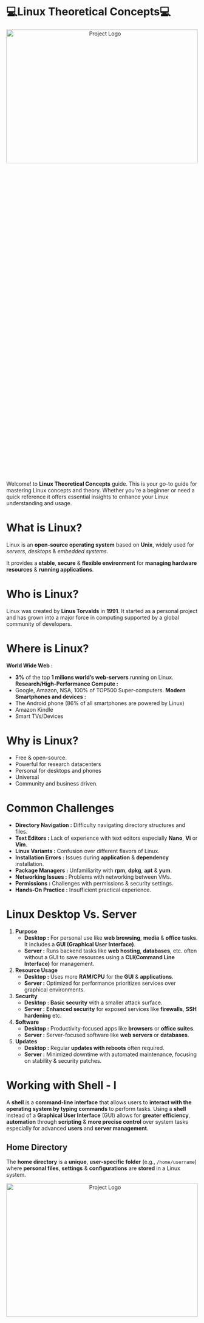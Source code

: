 # 💻Linux Theoretical Concepts💻
<div align="center">
  <img src="Images/Redme File Cover.png" alt="Project Logo" width=100% height=30%/>
</div>

Welcome! to **Linux Theoretical Concepts** guide. This is your go-to guide for mastering Linux concepts and theory. Whether you're a beginner or need a quick reference it offers essential insights to enhance your Linux understanding and usage.
# What is Linux?
Linux is an **open-source operating system** based on **Unix**, widely used for *servers*, *desktops* & *embedded systems*.

It provides a **stable**, **secure** & **flexible environment** for **managing hardware resources** & **running applications**.
# Who is Linux?
Linux was created by **Linus Torvalds** in **1991**. It started as a personal project and has grown into a major force in computing supported by a global community of developers.
# Where is Linux?
**World Wide Web :**
- **3%** of the top **1 milions world’s web-servers** running on Linux.
**Research/High-Performance Compute :**
- Google, Amazon, NSA, 100% of TOP500  Super-computers.
**Modern Smartphones and devices :**
- The Android phone (86% of all smartphones are powered by Linux)
- Amazon Kindle
- Smart TVs/Devices
# Why is Linux?
- Free & open-source.
- Powerful for research datacenters
- Personal for desktops and phones
- Universal
- Community and business driven.
# Common Challenges
- **Directory Navigation :** Difficulty navigating directory structures and files.
- **Text Editors :** Lack of experience with text editors especially **Nano**, **Vi** or **Vim**.
- **Linux Variants :** Confusion over different flavors of Linux.
- **Installation Errors :** Issues during **application** & **dependency** installation.
- **Package Managers :** Unfamiliarity with **rpm**, **dpkg**, **apt** & **yum**.
- **Networking Issues :** Problems with networking between VMs.
- **Permissions :** Challenges with permissions & security settings.
- **Hands-On Practice :** Insufficient practical experience.
# Linux Desktop Vs. Server
1. **Purpose**
    - **Desktop :** For personal use like **web browsing**, **media** & **office tasks**. It includes a **GUI (Graphical User Interface)**.
    - **Server :** Runs backend tasks like **web hosting**, **databases**, etc. often without a GUI to save resources using a **CLI(Command Line Interface)** for management.
2. **Resource Usage**
    - **Desktop :** Uses more **RAM/CPU** for the **GUI** & **applications**.
    - **Server :** Optimized for performance prioritizes services over graphical environments.
3. **Security**
    - **Desktop :** **Basic security** with a smaller attack surface.
    - **Server :** **Enhanced security** for exposed services like **firewalls**, **SSH hardening** etc.
4. **Software** 
    - **Desktop :** Productivity-focused apps like **browsers** or **office suites**.
    - **Server :** Server-focused software like **web servers** or **databases**.
5. **Updates**
    - **Desktop :** Regular **updates with reboots** often required.
    - **Server :** Minimized downtime with automated maintenance, focusing on stability & security patches.
# Working with Shell - I
A **shell** is a **command-line interface** that allows users to **interact with the operating system by typing commands** to perform tasks.
Using a **shell** instead of a **Graphical User Interface** (GUI) allows for **greater efficiency**, **automation** through **scripting** & **more precise control** over system tasks especially for advanced **users** and **server management**.
## Home Directory
The **home directory** is a **unique**, **user-specific folder** (e.g., `/home/username`) where **personal files**, **settings** & **configurations** are **stored** in a Linux system.
<div align="center">
  <img src="Images/Home Directory.png" alt="Project Logo" width=100% height=30%/>
</div>

## Commands & Arguments 
In Linux, **Commands** are **instructions** given to the **shell to perform specific tasks** & **Arguments** are **additional pieces of information** passed to those commands to **modify their behavior** or specify what they operate on.
- **Structure :**
    - **Command :** The main instruction (e.g., **`ls, cp, mkdir`**).
    - **Argumants :** **Options or parameters** **that provide context or modify** the command's behavior (e.g., **`-l`*for long format).
- **Example :**
<div align="center">
    <img src="Images/Command & Argument.png" alt="Project Logo" width=40% height=25%>
</div>

   Here **`/home/user`** an argument that specifying the directory to list.
- **Options :** Usually start with **`-`** or **`--`**(e.g., **`-a`**, **`--all`**).
## Commands Type 
In Linux, commands can be categorized into **2 types** based on their **location on the system**.
- **External Commands :** In Linux, **external commands** refer to **commands that are not built into the shell itself** but are separate executable programs stored in the file system. These commands are usually located in directories such as **`/bin`**, **`/usr/bin`**, **`/sbin`** & **`/usr/sbin`**, and they are **run by the shell** when **called from the terminal**. **Example :** **`ls`**, **`cp`**, **`grep`**
- **Internal Commands :** **These are built into the shell** itself & **do not require external programs to run**.  **Example :** **`cd`**, **`echo`**, **`pwd`**
## Linux Basic Commands
For more **details on commands** see the [**Linux Commands**](https://github.com/PritamChakrabortyShuvo/Linux/blob/main/Linux-Commands.md) file.
## Absoluiute & Relative Path
A **path** is the **location of a file or directory** in the filesystem which can be either **absolute** (full path) or **relative** (relative to the current directory).
- **Absolute Path :** An **absolute path is the full path to a file or directory** from the **root directory** **`/`**.Starting from the top of the filesystem. For example: **`/home/user/directory/file.txt`**.
- **Relative Path :** **A relative path is the path to a file or directory from our current working directory**, without starting from the root. For example, if we are in **`/home/user`** the relative path to **`file.txt`** inside directory would be **`directory/file.txt`**.
<div align="center">
    <img src="Images/Path.png" alt="Project Logo" width=40% height=15%>
</div>

## Pushd and Popd
**`pushd`** & **`popd`** are commands in Bash used for **managing the directory stack** allowing us to **easily switch between directories**.
- **`pushd` :** This command **saves the current directory on a stack** & **then changes to the specified directory**. For example, running **`pushd`** **`/path/to/directory`** will add the current directory to the stack and navigate to **`/path/to/directory`**.
- **`popd` :** This command **removes the top directory from the stack** & **changes to that directory**. For instance, running **`popd`** after a **`pushd`** will take you back to the directory that was saved on the stack.

These commands are useful for quickly navigating between multiple directories without needing to remember or retype paths.
## Shell Types
There are various **shell types** in linux. They are 
- **Bourne Shell (`sh`) :** The **original Unix shell** known for its **simplicity** & **scripting capabilities**. Widely used for system scripts.
- **C Shell (`csh/tcsh`) :** A shell with **C-like syntax**, offering features like **aliases** and **job control** with **`tcsh`** as an enhanced version.
- **Korn Shell (`ksh`) :** A **superset of the Bourne shell**, adding features like **command-line editing** and **improved scripting**.
- **Z Shell (`zsh`) :** A highly customizable shell with advanced features like auto-completion, globbing & theming.
- **Bourne Again Shell (`bash`) :** A **popular**, **feature-rich shell**, **backward-compatible** with **`sh`** & widely used as the **default shell in Linux systems**.

**`bash`** shell has some features like
- **Bash Auto Completion**
- Alias
- Command History
## Bash Environment Variables
**Bash Environment Variables** are like **placeholders** that **store important information** such as **user settings** or **system paths**. They **help the shell & programs run smoothly** and can be used to control how commands work. For example :
<div align="center">
    <img src="Images/Logname.png" alt="Project Logo" width=30% height=25%>
</div>

**Logname** show the **name** which stored in the **logname**.

We can also set an environment variable. For example :
<div align="center">
    <img src="Images/env.png" alt="Project Logo" width=30% height=25%>
</div>

## PATH Variables
The **PATH** variable in Bash is a **list of directories** where the **shell searches for executable programs** when **we enter a command**. If a command is in one of these directories we can run it without needing to type the full path.
## Bash Prompt
The **bash prompt** is the **text displayed in the terminal** where **we type commands**. It **typically shows our username, hostname & current directory** & can be customized using environment variables like **`$PS1`**.
<div align="center">
    <img src="Images/ps1.png" alt="Project Logo" width=30% height=25%>
</div>

## Linux Prompt
**The Linux prompt**, also known as the **command prompt**, is the **interface in a terminal** where **users type commands**. It typically looks like this :
<div align="center">
    <img src="Images/Linux-Prompt.png" alt="Project Logo" width=70%>
</div>

**Components of the Linux Prompt**

- **`username:`** The current user's name.
- **`hostname:`** The name of the computer.
- **`current-directory:`** The directory the user is currently in.
- **`$ or #:`** The symbol at the end of the prompt. **`$`** **indicates a regular user**, while **`#`** **indicates the root (superuser)**.

The **prompt waits for the user** to **enter commands** which are then **executed by the shell**.
# Core Concepts
**Linux core concepts** include the **system's main parts** like the **kernel**, **file system**, **processes** & **user management** which **work together to run applications** **smoothly** and **securely**.
## Linux Kernel
The **kernel** is the **core part of the Linux operating system** that manages **hardware resources**, **facilitates communication** between **software** and **hardware** & **handles system processes**, **memory** & **file management**. 
It **acts as a bridge** between **applications** and **the underlying hardware**.
<div align="center">
    <img src="Images/Kernel.png" alt="Project Logo" width=40% height=25%>
</div>

**Kernel functions** are the **core tasks performed** by the **Linux Kernel** to **manage system resources** & **ensure smooth operation**. Here’s a brief overview of the main kernel functions :
- **Device Management :** Handles device drivers, input/output operations, and peripheral devices.
- **Resource Management :** Manages CPU processes and bridges resources with processes.
- **Memory Management :** Allocates and manages system memory efficiently.
- **System Calls :** Handles requests for file operations, memory control, and process management.
- **Performance Optimization :** Balances resources, schedules tasks, and enhances system efficiency.

Linux's compatibility with different hardware configurations ensures versatile usage across a wide range of devices.

**Types of Kernels in OS Architecture :** Monolithic; Microkernel; Hybrid; Nano kernel & Exo kernel

Linux includes a **monolithic kernel** which makes this OS the most stable and fast.

**Kernel Space and User Space :**

**Kernel Space** and **User Space** are two distinct areas of memory in a Linux operating system that separate kernel-level operations from user-level processes.
<div align="center">
    <img src="Images/Kenel and User space.png" alt="Project Logo" width=100% height=75%>
</div>

**Key Differences :**

- **Control :** Kernel space has full control over the system, while user space operates under constraints set by the kernel.
- **Stability :** Crashes or errors in user space applications do not affect the kernel, enhancing system stability.

This separation is crucial for system security, stability, and efficiency, preventing user applications from directly interfering with critical system operations.


## Linux Boot Sequence
The **Linux boot sequence** is the series of steps that the system goes through to start up and load the operating system. Here’s a simple explanation of each point in the sequence:

1. **BIOS POST**

    - **Explanation :** When we power on our computer the **BIOS (Basic Input/Output System)** performs a **POST (Power-On Self-Test)** to check the hardware components like the CPU, RAM, and storage devices.
    - **Purpose :** This step checks that all important hardware like RAM, hard drives, and keyboard is working properly before starting the computer. **Example :** When we turn on the computer, we might see a brief screen with a logo indicating that the system is checking if everything is okay. If any hardware issues are detected an error message may appear, preventing the system from booting.

2. **Boot Loader (GRUB2)**

    - **Explanation :** After the **POST** is successful, the **BIOS** loads the boot loader, such as **GRUB2 (Grand Unified Bootloader)** from the bootable disk.
    - **Purpose :** **GRUB2** shows a list of installed operating systems and lets us choose which one to start. After we make a selection, it loads the operating system's kernel into memory to begin booting. **Example :** When the computer starts, GRUB2 might show options like "Ubuntu" and "Windows." We can select "Ubuntu" and it will load the necessary files to start the operating system.

3. **Kernel Initialization**

    - **Explanation :** The boot loader loads the Linux kernel into memory and hands over control to it. The kernel initializes the system hardware, sets up memory management, and starts managing processes.
    - **Purpose :** This step sets up the operating system by detecting and configuring hardware, like loading drivers for devices such as keyboards and mouse.  **Example :** When we turn on the computer and the operating system starts the kernel initializes drivers for our keyboard and mouse so that they can be used within the OS.

4. **INIT Process (Systemd)**

    - **Explanation :** After the kernel has initialized the system, it starts the **INIT** process, which is often managed by **Systemd** in modern Linux distributions. This process is the first user-space application that runs.
    - **Purpose :** The **INIT** process is the first program that runs after the kernel is ready; it starts other programs and services that the system needs to work, like logging in and connecting to the internet. **Example :** When our system boots up, INIT starts the login screen so we can enter our username and password.

<div align="center">
    <img src="Images/Boot Sequence.png" alt="Project Logo" width=100% height=75%>
</div>

## Systemd Targets
**Systemd** is a system and service manager for Linux that starts up the system, manages services, and improves boot speed by running processes in parallel.

**Runlevels :** Runlevels are different modes that tell a Linux system what services to start or stop, helping to control how the system operates at startup or during use
- **`3` :** Boots into a **`Command Line Interface`**
- **`5` :** Boots into a **`Graphical Interface`**

## File System Hierarchy in Linux

The file system hierarchy in Linux organizes the structure of directories and files, ensuring efficient management and accessibility.

- The structure resembles an upside-down tree
- Directories (a.k.a. folders) are collections of files and other directories.
- Every directory has a parent except for the root **`("/")`** directory.
- Many directories have subdirectories.

<div align="center">
    <img src="Images/File system hierarchy.png" alt="Project Logo" width=100% height=75%>
</div>

This hierarchical structure ensures consistency and provides a standardized way to organize and access files and directories in Linux systems.

**`Root Directory (/):`**  The top-level directory containing all other directories and files in the system.

**`/bin:`** Contains essential user commands needed for basic system functionality. These are general-purpose utilities available for all users. These commands are **`ls`**, **`cp`**, **`mv`**, **`cat`**, **`bash`** and **`echo`**. Usable by **all users** both normal and root.

**`/sbin:`** Contains essential system administration commands primarily used for system management tasks. These tools are critical for system booting, maintenance and repair. These commands are **`shutdown`**, **`reboot`**, **`fdisk`**, **`ifconfig`** & **`mkfs`**. Usable by the **root (superuser)**. Normal users can view the binaries but may not have permission to execute them unless they use **`sudo`**.

**`/boot:`** Files required for the boot process including the **Linux kernel** and **bootloader** configurations.

**`/dev:`** Device files representing hardware devices such as **hdd**, **mouse**, **keyboard** etc. connected to the system managed by the kernel.

**`/etc:`** Store most of the **configuration files** used by various applications and services.

**`/root:`** Home directory for the **root user (superuser)** account.

**`/home:`** Non-root users home directories where personal files and configurations are stored.

**`/lib and /lib64:`** Libraries essential for programs and shared libraries.**`\lib64`** for 64-bit systems.

**`/media:`** Mount points for removable media devices such as **USB drives** and **optical discs**.

**`/mnt:`** Temporary mount points for filesystems mounted manually by the user.

**`/tmp:`** Stores temporary data.

**`/opt:`** **3rd party software** applications or **unbundeled packages** installed manually by the system administrator.

**`/proc:`** Virtual file system providing information about processes and system resources.

**`/srv:`** Data files for services provided by the system.

**`/usr:`** Mount point for user programs, documents, video files, audio files, library files etc.

**`/var:`** Variable data files, including logs, spool files & temporary files that may change during system operation.

## Linux Distributions

A Linux distribution (distro) is a packaged version of Linux that includes the kernel, system utilities, applications, and a package manager.

- **Ubuntu :** Known for its ease of use and community support, ideal for beginners and desktop users.

- **Fedora :** Focuses on innovation, providing the latest features and technologies.

- **Debian :** Renowned for its stability and vast repository of software packages.

- **CentOS :** A free, community-supported alternative to Red Hat Enterprise Linux, commonly used for servers.

- **Red Hat Enterprise Linux (RHEL):** A commercial distribution designed for enterprise use known for its support, security and stability.

- **Mint :** Based on Ubuntu, designed to be user-friendly with a focus on multimedia support.

Each distribution caters to different user needs, from general desktop use to specialized server environments.

# Package Management 

**Package management** refers to the process of installing, upgrading, configuring and removing software packages in an operating system. It involves using package managers which are tools that automate these tasks by managing dependencies, ensuring that the correct versions of software are installed and handling software repositories.

## Software Package 
**A software package** is a bundled collection of files including executables, libraries and metadata that are grouped together for easy installation and management on an operating system.

<div align="center">
    <img src="Images/Packages.png" alt="Project Logo" width=100% height=75%>
</div>

The image illustrates the components involved in installing GIMP on an Ubuntu 24.04 system. A .deb package containing the GIMP software binaries, metadata and configuration files is downloaded and installed on the system making GIMP accessible for use.

## Package Manager 
**A package manager** is a tool that automates the installation, updating and removal of software packages on an operating system such as **`DPKG`**, **`APT`**, **`APT-GET`**, **`RPM`**, **`YUM`** & **`DNF`**. 

<div align="center">
    <img src="Images/Packages01.png" alt="Project Logo" width=100% height=75%>
</div>

Here’s a simple explanation of each package managers 
1. **`DPKG`**
    - **Type:** Package Manager
    - **Description:** A low-level tool for managing **`.deb`** packages on Debian-based systems. It installs, removes and queries packages directly but does not handle dependencies automatically.
2. **`APT`**
    - **Type:** Package Manager
    - **Description:** A higher-level package manager for Debian-based systems that simplifies software management by **automatically resolving dependencies** and allowing easy installation and updating of packages from repositories.
3. **`APT-GET`**
    - **Type:** Command-Line Tool (part of APT)
    - **Description:** A command-line tool used with APT for installing, upgrading, or removing packages. It provides a more granular control over package management compared to the simpler apt command.
4. **`RPM`**
    - **Type:** Package Manager
    - **Description:** A package manager for Red Hat-based systems that manages .rpm packages directly. It requires **manual handling of dependencies** or the use of additional tools for dependency resolution.
5. **`YUM`**
    - **Type:** Package Manager
    - **Description:** A higher-level package manager for Red Hat-based systems that simplifies the management of RPM packages automatically handling dependencies and allowing users to easily install and update software.
6. **`DNF`**
    - **Type:** Package Manager
    - **Description:** The next-generation package manager that replaces YUM in Red Hat-based systems. It offers better performance and improved dependency resolution while maintaining similar functionality.

<div align="center">
    <img src="Images/Package Managers.png" alt="Project Logo" width=60% height=75%>
</div>

All of these are package managers or tools used to manage software packages but **`DPKG`**, **`APT`** and **`APT-GET`** are primarily for **Debian-based systems** while **`RPM`**, **`YUM`** and **`DNF`** are for **Red Hat-based systems**.

Package managers perform several key functions to simplify software management on a system:

- **Installation of Software:** Automatically downloads and installs software packages, ensuring all required dependencies are met.
- **Updating Software:** Helps keep installed software up to date by fetching and applying the latest updates from repositories.
- **Uninstallation:** Safely removes software and any unused dependencies without affecting other installed packages.
- **Dependency Resolution:** Automatically identifies and installs any required software that a package depends on to function properly.
- **Repository Management:** Provides access to software repositories where packages are stored, making it easy to find, install, and update software.
- **Package Querying:** Allows checking of installed software, version details, and other metadata.

These functions make managing software on Linux systems efficient and straightforward.

## Upgrade vs Update 
In the context of package management, update and upgrade have different meanings:

- **Update:** This refreshes the package list on the system by retrieving the latest information about available software versions from the repositories. It doesn't install or modify any packages, just ensures the system is aware of the newest versions. **Example:** **`sudo apt update`**

- **Upgrade:** This installs the latest available versions of the installed software packages based on the updated package list. It updates the actual software on the system. **Example:** **`sudo apt upgrade`**

## APT vs APT-GET
**`APT`** and **`APT-GET`** are both command-line tools used for managing packages on Debian-based systems like Ubuntu but they have some differences:
- **`APT`:** A more user-friendly command introduced in newer versions of Ubuntu, combining features of various older **`APT`** tools (like **`apt-get`**, **`apt-cache`**). It provides a simpler syntax and improved output for most common package management tasks. **Example:** **`sudo apt update`**; **`sudo apt install package_name`**

- **`APT-GET`:** An older, more feature-rich command-line tool that has been around for a long time. It provides more granular control over package management but is less streamlined for everyday use. **Example:** **`sudo apt-get update`**; **`sudo apt-get install package_name`**

In summary, **`APT`** is a modern,more convenient version for most users while **`APT-GET`** is still used for more advanced or specific tasks.

# Working with Shell - II

File editors are tools used to create, modify, and manage text files in Linux. Common file editors include:

- **`nano`**: A simple, easy-to-use text editor with basic features. Ideal for beginners.

- **`vi / vim`**: A powerful, advanced text editor with extensive features for efficient text editing. Suitable for experienced users.But **`vi`** is widely used and **`vim`** is a enhanced version of **`vi`**. 

- **`gedit`**: A graphical text editor with a user-friendly interface, part of the GNOME desktop environment.

These editors help users edit configuration files, write scripts, and manage documents directly from the command line or a graphical interface.

## Vim Editor 
**`vim`** (Vi IMproved) is a highly configurable and powerful text editor used in Linux. It extends the capabilities of the older **`vi`** editor and is suitable for both beginners and advanced users.
```bash
    vim file_name
```
<div align="center">
    <img src="Images/VIM Editor.png" alt="Project Logo" width=70% height=75%>
</div>

### ESC Mode
In vim (Vi IMproved) editor, the **`ESC`** (Escape) key is pivotal for navigating and executing commands in Normal mode. Here are key functionalities in ESC mode:

- **Navigation:**

    - **`h`**: Move left
    - **`j`**: Move down
    - **`k`**: Move up
    - **`l`**: Move right

- **Editing:**

    - **`x`**: Delete the character under the cursor
    - **`dd`**: Delete the current line
    - **`yy`**: Yank (copy) the current line
    - **`p`**: Paste the yanked text after the cursor position

- **Search and Replace:**

    - **`/pattern`**: Search forward for "pattern"
    - **`n`**: Move to the next occurrence of the search pattern
    - **`N`**: Move to the previous occurrence of the search pattern
    - **`:s/pattern/replacement`**: Replace "pattern" with "replacement" in the current line

- **Saving and Quitting:**

    - **`:w`**: Save changes (write)
    - **`:q`**: Quit (close the file)
    - **`:q!`**: Quit without saving changes (force quit)
    - **`:wq`** or **`:x`**: Save changes and quit

- **Modes:**

    - Normal Mode: Press **`Esc`** to enter Normal mode, where you can navigate and execute commands.
    - Insert Mode: Press **`i`** to enter Insert mode, where you can insert and edit text.
    - Visual Mode: Press **`v`** to enter Visual mode, where you can select blocks of text for editing or copying.
## Append Operator
The **`>>`** operator in a shell command is used for **appending** output to a file.
### Purpose of `>>` 
1. **Append Data :**
   - When we use **`>>`** it adds the **output** to the end of the **specified file** without overwriting its current contents.
   - This is useful when we want to keep a record of multiple outputs over time.
2. **Avoid Overwriting :**
    - If we use a single **`>`** (i.e., > filename) it will **overwrite** the entire contents of the file. Using **`>>`** ensures that we don’t lose any existing data in the file.
### Example 
Appending Output to a File. Suppose we want to log messages or results to a file
1. **First Entry :**
```bash
    echo "First Entry" >> log.txt
```
2. **Second Entry :**
```bash
    echo "Second Entry" >> log.txt
```
3. **Check Contents :** 
After these commands, if we check the contents of **`log.txt`**:
```bash
    cat log.txt
```
**Output**
```plaintext
    First Entry
    Second Entry
```
## Truncate
We use the **truncate** in Linux to quickly clear the contents of a file without deleting it. This command also allows us to **resize files** to specific lengths, which is useful for testing purposes. Additionally, it helps manage log files by **resetting their size** while keeping the file intact, preventing data loss and saving disk space. Overall, truncate is a versatile tool for efficient file management in scripting and automation tasks.

# Linux Networking Basics
Linux networking is fundamental for system administration especially in managing servers configuring network interfaces & ensuring smooth communication between devices. Some components are described below.

## Name Resolution
**Name resolution** is like translating a website name into an address that computers understand called an IP address like **`142.250.182.206`**. Just like a GPS needs an address to take us somewhere our computer needs the IP address of a website to load it.

### How Does Name Resolution Work?
When we type a website’s name like **`www.example.com`** in our browser:
1. **Our Computer Looks for answer locally :**
    - It checks if it already knows the IP address for that website this is called a **"cache"**.
    - It checks a special file called the **hosts file** under **`/etc/host`** which has some website names and their IP addresses listed manually.
2. **If it doesn’t find the IP address**
    - It asks a **`DNS server`** to find the IP address for the website.
3. DNS server finds the IP address and sends it back to our computer.
4. Our computer connects to the website using the IP address it got & the page loads.
### Why Do We Need Name Resolution?
1. Instead of remembering IP addresses we only need to remember names like **`google.com`**.
2. Just like we need an address to find a house computers need an IP address to find a website.

## DNS (Domain Name System)
**DNS (Domain Name System)** is like the "phone book" of the internet. It translates human-friendly domain names like **`www.example.com`** into IP addresses like **`192.168.1.1`** that computers use to communicate with each other. Without DNS we'd need to remember the IP addresses of every website we visit which would be very difficult.

### How DNS Works?
Let’s say we want to visit **`www.example.com`**. Here’s what happens step-by-step:
1. **We Type a Website Name**
    - We open our browser and type **`www.example.com`**.
2. **Our Computer Checks its Memory**
    - First, our computer checks if it has recently visited **`www.example.com`** & already knows its IP address.
    - If it finds the IP address in its memory (cache) it will use it immediately to connect to the website. If not it moves to the next step.
3. **Our Computer Asks a DNS Server**
    - If our computer doesn’t know the IP address it asks a DNS server (like asking a librarian for help finding a book).
    - The DNS server checks if it has the IP address for **`www.example.com`**.
4. **DNS Server Asks for Help**
    - If the DNS server doesn’t have the IP address, it asks a bigger server called the **Root Server** for help.
    - The **Root Server** doesn’t know the IP address either but it knows which server can help us get closer to the answer.
5. **Finding the Right Server**
    - The Root Server sends our DNS server to a **TLD (Top Level Domain)** server. This server handles **`.com`**, **`.org`** etc.
    - The TLD Server then directs us to the **Authoritative Name Server** which knows the exact IP address for **`www.example.com`**.
6. **Getting the IP Address**
    - The **Authoritative Name Server** gives the IP address say **`192.168.1.100`** for **`www.example.com`**.
7. **DNS Server Sends the IP Address Back to Us**
    - The DNS server now sends the IP address to our computer.
8. **Our Computer Connects to the Website**
    - With the IP address our computer can now connect to **`www.example.com`** & the website appears in our browser.

 **Here is the workflow diagram of this complete process :**

 <div align="center">
    <img src="Images/DNS Workflow.png" alt="Project Logo" width=100% height=75%>
</div>

**Simple Workflow diagram :**

<div align="center">
    <img src="Images/Domain Names02.png" alt="Project Logo" width=40% height=75%>
</div>

## Domain Name
A domain name is the human-readable address we use to access websites on the internet. Instead of remembering IP addresses we use easy to remember names like **`www.google.com`**.
### Structure of a Domain Name
A domain name typically has two main parts:

1. **Second-Level Domain (SLD):** This is the main name that identifies the website. For example, in **`www.google.com`**, **"google"** is the SLD.

2. **Top-Level Domain (TLD):** This follows the SLD and indicates the type or location of the website. Common examples include:
    - **.com:** Commercial websites
    - **org:** Organizations (usually non-profits)
    - **.net:** Network-related websites
    - **.edu:** Educational institutions
    - **.gov:** Government websites
    - **Country-specific TLDs:** Like .uk for the United Kingdom, .ca for Canada, .bd for Bangladesh.

Putting it together **`www.google.com`** consists of:
- **`www`:** A subdomain often used to indicate the web version of the site.
- **`google`:** The second-level domain.
- **`.com`:** The top-level domain.

<div align="center">
    <img src="Images/Domain Names.png" alt="Project Logo" width=40% height=75%>
</div>

### How Domain Names Work?
1. **Registration:** To get a domain name, we need to register it through a domain registrar like **GoDaddy**, **Namecheap**, etc. This usually involves paying a yearly fee.

2. **DNS Linking**: Once registered the domain name needs to be linked to an IP address through the **Domain Name System**. This tells the internet where to find the website associated with that name.

3. **Accessing the Website:** When we type a domain name in our browser:
    - Our computer uses DNS to find the corresponding IP address.
    - It connects to the server at that IP address and loads the website.

## Hub
A hub is a device that allows multiple devices to connect to a network and communicate with each other but doesn’t manage traffic.
### How Does a Hub Work?
1. **Data Transmission:** When one device sends data to the hub the hub broadcasts that data to all other connected devices.
2. **No Intelligence:** A hub does not filter or direct data. It simply sends everything it receives to all ports regardless of the destination.
3. **Physical Layer:** Hubs operate at the physical layer (Layer 1) of the OSI model, meaning they deal with the physical connection and transmission of data.
### Characteristics of Hubs
1. **Broadcasting:** Sends data to all devices on the network, leading to potential data collisions if multiple devices send data simultaneously.
2. **Limited Intelligence:** Hubs don’t learn device addresses; they do not store any information about connected devices.
3. **Simple Setup:** Hubs are easy to set up, as they typically only require connecting devices via Ethernet cables.
### Limitations of Hubs
1.	If the HUB is failed the entire network is failed
2.	We can’t send private data through HUB
3.	HUB doesn’t provide any security
4.	It doesn’t support full-duplex transmission

## Switching 
Switching is how we connect devices like computers and printers in a local network so they can share information.
### How Does Switching Work?
1. **Data Packets:** Information is sent in small pieces called packets.
2. **Network Switch:** A network switch is a device that helps send these packets to the right place, kind of like a post office.
3. **Address Book:** Each device has a unique address called a MAC address. The switch keeps a list of these addresses to know where to send data.
4. **Learning:** When a packet arrives the switch checks who sent it and adds that address to its list.
5. **Forwarding:** If the switch knows where to send the packet it goes straight to that device. If it doesn't know it sends the packet to everyone to find the right device.
### Benefits of Switching
1. **Faster Communication:** Switches help devices talk to each other quickly by sending data only to the intended device.
2. **Less Confusion:** Data goes to the right device not to everyone on the network.
3. **Easy to Expand:** We can easily add more devices by connecting them to the switch.

<div align="center">
    <img src="Images/Switching.png" alt="Project Logo" width=100% height=75%>
</div>

## Routing 
Routing is the process of selecting paths in a network along which to send data packets from one device to another. Routers are the devices that perform this function.
### How Does Routing Work?
1. **Data Packets:** When data is sent over the internet, it is divided into small packets. Each packet needs to find its way to the destination.
2. **Routers:** Routers are devices that connect different networks. They read the destination IP address of each packet and determine the best path for it to take.
3. **Routing Tables:** Each router has a routing table, which is like a map that lists the best paths to different network destinations. Routers update these tables to adapt to changes in the network.
4. **Forwarding:** Based on the routing table, the router forwards the packet to the next hop (another router or the final destination) until it reaches the target device.

<div align="center">
    <img src="Images/Routing.png" alt="Project Logo" width=100% height=75%>
</div>

## Gateway
A gateway is a device that acts as a "gate" between two networks, allowing them to communicate with each other. It serves as a translator or bridge between different protocols or architectures.
### How Does a Gateway Work?
1. **Connecting Networks:** A gateway connects networks that use different protocols. For example, it can connect a local area network (LAN) to the internet.
2. **Data Translation:** When data passes through a gateway it can convert the data formats or protocols so that devices on different networks can understand each other.
3. **Routing:** Gateways often have routing capabilities meaning they can direct data packets to their destination even if the destination is on a different network.
# Linux Security & File Permissions
## Linux Security
**Linux Security** refers to the various measures, tools & practices used to protect a Linux system from unauthorized access, attacks & threats. It involves controlling who can access the system, securing data, managing user permissions & protecting the system from vulnerabilities. Let’s explore Linux Security in simple terms :
1. **Access Controls**
    - **Definition:** Control who can access files, directories & resources on the system.
    - **Description:** Access controls ensure only authorized users can read, write or execute files.
2. **PAM (Pluggable Authentication Modules)**
    - **Definition:** A system that manages authentication for Linux users & services.
    - **Description:** PAM controls login and authentication ensuring users are properly verified.
3. **Network Security**
    - **Definition:** Measures to protect the network from unauthorized access & attacks.
    - **Description:** Network security protects the system by controlling who and what can communicate over the network.
4. **SSH Hardening**
    - **Definition:** Strengthening the security of SSH (Secure Shell) connections.
    - **Description:** SSH hardening secures remote access by using strong passwords, keys & disabling root login.
5. **SELinux (Security-Enhanced Linux)**
    - **Definition:** A security module that enforces access controls & limits what applications can do.
    - **Description:** SELinux adds extra layers of security by enforcing strict access policies on processes & files.
6. **Firewalls (iptables/nftables)**
    - **Definition:** Tools that control network traffic to and from the system.
    - **Description:** Firewalls block or allow network traffic based on security rules.
7. **User Management**
    - **Definition:** Managing user accounts, passwords & permissions.
    - **Description:** User management ensures each person has the right level of access to the system.
8. **File Integrity Monitoring**
    - **Definition:** Checking files to ensure they haven’t been altered or tampered with.
    - **Description:** File integrity monitoring detects unauthorized changes to important system files.
9. **Data Encryption**
    - **Definition:** Encrypting sensitive data to prevent unauthorized access.
    - **Description:** Encryption protects data by converting it into a code that only authorized users can read.
10. **Antivirus/Anti-Malware**
    - **Definition:** Software that detects & removes malicious programs.
    - **Description:** Antivirus software scans for & removes viruses & malware to keep the system safe.

Linux security involves many techniques to protect the system from unauthorized access, control user activities & safeguard sensitive data. Each of these topics plays a critical role in maintaining a secure environment.
### Linux Accounts 
A Linux account refers to a user profile that allows someone to log into & use a Linux system. Each user has their own account & these accounts help manage access to the system, files & resources securely.
#### Types of Linux Accounts 
There are 3 types of Linux Accounts.
1. **Root Account (SUPERUSER)**
    - **Defination:** The most powerful account in Linux.
    - **Usage:** It can do anything on the system, like installing software, changing files or managing users.
    - **Security:** Since root has unlimited power it should be used cautiously. Normal users should avoid using root for regular tasks to prevent accidental damage.
2. **Regular User Account** 
    - **Defination:** Accounts created for normal users with limited privileges.
    - **Usage:** Regular users can access their own files & perform standard tasks but they cannot change system    settings or access other users' files without permission.
    - **Security:** Users are given only the necessary access they need helping keep the system safe from mistakes or malicious actions.
3. **System Account**
    - **Defination:** Special accounts used by system services (e.g., **`web servers`**, **`databases`**).
    - **Usage:** These accounts run background services and processes without being accessible for normal login.
    - **Security:** System accounts are tightly controlled and typically have minimal permissions to keep the system secure.
**Summary:**
- **Root Account:** Full control, for system management.
- **Regular User Account:** For normal users, limited access.
- **System Account:** For services and background tasks, not for users to log in.
#### Key Concepts in Linux Accounts
**User ID (UID):**
- **Definition:** A unique number assigned to each user account.
- **`Purpose:** Linux uses the UID to identify users in the system, especially for permissions.
**Group ID (GID):**
- **Definition:** A number representing a group of users.
- **Purpose:** Groups are used to assign permissions to multiple users at once, making it easier to manage access.
**Home Directory:**
- **Definition:** A personal folder where each user stores their files.
- **Purpose:** Every user has a dedicated home directory (/home/username), ensuring files are kept separate and private.
**Shell:**
- **Definition:** The program that interprets and executes commands.
- **Purpose:** Each account is assigned a shell (like Bash), which allows the user to interact with the system through the terminal.
## Access Controls Files 
Access Control Files in Linux are essential system files that manage user authentication, permissions & access to system resources. These files define how users can log in to the system, what resources they can access & their respective permissions.
### Key Access Control Files
1. **`/etc/passwd`** :
    - **Purpose:** Stores basic information about user accounts.
    - **Content:** Contains username, user ID (UID), group ID (GID), home directory & default shell. It allows the system to identify and authenticate users when they log in.

<div align="center">
    <img src="Images/passwd.png" alt="Project Logo" width=50% height=75%>
</div>

**Fields Explained:**
- **`USERNAME`**: **`user01`** - The name of the user.
- **`PASSWORD`:** **`x`** - Indicates that the password is stored in the shadow file for security.
- **`UID: 1001`** - The user ID for "user01" which uniquely identifies the user in the system.
- **`GID: 1001`** - The group ID associated with "user01"
- **`GECOS:`** (empty) - Typically used for additional information (like the user's full name), but it's emptyhere.
- **`HOMEDIR:`** ***`/home/user01`** - The path to "user01's" home directory.
- **`SHELL:`** **`/bin/bash`** - The default shell that "bob" will use when logging in.
2. **`/etc/shadow`** :
    - **Purpose:** Contains secure hashed passwords and account expiration information.
    - **Content:** Includes the username and hashed password, as well as details about password expiration, minimum and maximum password age & account expiration. This file is usually **accessible only to the root user** for security reasons.

<div align="center">
    <img src="Images/shadow.png" alt="Project Logo" width=100% height=75%>
</div>

**Fields Explained:**
- **`USERNAME`**: **`user01`** - The name of the user.
- **`PASSWORD`**: **`$6$0h0utOtO$5JcuRxR7y72LLQk4Kdog7u09LsNFS0yZPkIC8pV9tgD0wXCHutYcWF/7.eJ3TfGfG0lj4JF63PyuPwKC18tJS`**. - hashed password for the user (using SHA-512).
- **`LASTCHANGE`**: **`18188`** - The last time the password was changed, represented in days since January 1, 1970 (epoch time).
- **`MINAGE`**: **`0`** - Minimum number of days required between password changes (0 means no minimum).
- **`MAXAGE`**: **`99999`** - Maximum number of days the password is valid before it must be changed.
- **`WARN:`** **`7`** - Number of days before expiration when the user will be warned to change their password.
- **`INACTIVE:`** (empty) - Number of days after password expiration before the account is disabled.
- **`EXPDATE:`** (empty) - Expiration date for the account (blank means the account does not expire).

2. **`/etc/group`** :
    - **Purpose:** Defines groups of users and their membership.
    - **Content:** Contains group names, group IDs (GIDs) & a list of users that belong to each group. This helps manage permissions collectively for users in a group.

<div align="center">
    <img src="Images/groups.png" alt="Project Logo" width=100% height=75%>
</div>

**Fields Explained:**
- **`NAME`**: developer - The name of the group.
- **`PASSWORD`**: **`x`** - Indicates that group passwords are not typically used and that the password field is not relevant here.
- **`GID`**: **`1001`** - The unique Group ID associated with the "**developer**" group.
- **`MEMBERS`**: **`user01`**,**`user02`** - A comma-separated list of users who are members of the "**developer**" group.

### Manging Users

<div align="center">
    <img src="Images/Managing Users.png" alt="Project Logo" width=70% height=75%>
</div>

**Description:** Creates a new user account named "user01" with the specified settings:
**`
- **`-u`** **`1009`**: Assigns the user ID (UID) 1009.
- **`-g`** **`1009`**: Sets the primary group ID (GID) to 1009.
- **`-d`** **`/home/robert`**: Specifies the user's home directory as /home/robert.
- **`-s`** **`/bin/bash`**: Sets the default shell for the user to /bin/bash.
- **`-c`** **`"Mercury Project member"`**: Adds a comment describing the user as a "Mercury Project member".

## File Permissions 
File permissions in Linux control who can read, write or execute files & directories. These permissions ensure that only authorized users can access or modify files providing a fundamental layer of security and access control.

### File types Identifiers
File type identifiers in Linux indicate the type of file or object in the file system. These identifiers are the first character shown when we use the **`ls -l`** command to list files. They help us quickly identify what kind of object we’re dealing with—whether it’s a regular file, directory or a special device file.

Here’s a simple list of file type identifiers in Linux:
- **Directory**: **`d`**
- **Regular File**: **`-`**
- **Character Device**: **`c`**
- **Link (Symbolic Link)**: **`l`**
- **Socket File**: **`s`**
- **Pipe (Named Pipe)**: **`p`**
- **Block Device**: **`b`**

### File Permission Types

In Linux, file permission types determine who can read, write or execute a file or directory. These permissions are essential for maintaining security and controlling access to files.

Three Types of File Permissions:
1. **Read (`r`):**
    - **Files:** Allows the user to view or open the file and read its contents.
    - **Directories:** Allows the user to list the contents of the directory.
2. **Write (`w`):**
    - **Files:** Allows the user to modify, edit or delete the file.
    - **Directories:** Allows the user to add, delete or rename files within the directory.
3. **Execute (`x`):**
    - **Files:** Allows the user to run the file as a program or script. Even if we can read a script or program we won’t be able to run (execute) it.
    - **Directories:** Allows the user to access the files in the directory (navigate into it). Without execute permission we can see the directory exists (if we have read permission) but we cannot enter or access its contents
4. **No Permission (`-`):**
If a user is denied permission for a specific action, a **`-`** will appear in place of r, w or x. This means no permission for that particular action.

<div align="center">
    <img src="Images/file-permission01.png" alt="Project Logo" width=40% height=75%>
</div>

### How Permissions Are Assigned?
Permissions are assigned to three different categories of users:
- **Owner:** The user who owns the file.
- **Group:** A group of users who share access to the file.
- **Others:** Everyone else on the system who is not the owner or part of the group.

<div align="center">
    <img src="Images/file-permission.png" alt="Project Logo" width=50% height=75%>
</div>

<div align="center">
    <img src="Images/file-permission03.png" alt="Project Logo" width=50% height=75%>
</div>

### Modifying File Permissions
In Linux, we modify file permissions using the **`chmod`** command. This command lets us set or change the permissions for owner, group & others.
**Ways to Modify Permissions**
1. **Symbolic Notation:** Use letters to represent permissions (**`r`**, **`w`**, **`x`**) and operators (**`+`**, **`-`**, **`=`**).
2. **Numeric (Octal) Notation:** Use numbers to represent permission values.

**Symbolic Notation:** In symbolic notation, we use:
- **`u`** (user/owner)
- **`g`** (group)
- **`o`** (others)
- **`a`** (all: owner, group, and others)

We then modify permissions using:
- **`+`** (add permission)
- **`-`** (remove permission)
- **`=`** (set exact permission)

For Example :

 **`chmod u+rwx test-file`** :  Provide full access to user.

 **`chmod ugo+r-x test-file`** : Provide read access to user, groups and others, Remove execute access

 **`chmod o-rwx test-file`** : Remove all access for others

 **`chmod u+rwx,g+r-x,o-rwx test-file`** :Fullaccess for user, add read, remove execute for group & no access for others

**Numeric (Octal) Notation:**
Permissions can also be represented using a number for owner, group, and others:

- **Read** (**`r`**) = 4
- **Write** (**`w`**) = 2
- **Execute** (**`x`**) = 1
- **No permission** (**`-`**) = 0

For Example :

 **`chmod 777 test-file`** :  Provide full access to users, group & others

 **`chmod 555 test-file`** : Provide read and execute access to users, groups & others 

 **`chmod 660 test-file`** : Read and Write access for user & Group no access for others.

 **`chmod 750 test-file`** : Fullaccess for user,read and execute for group no access for others.

**Modifying file permission using `chown`**:

 **`chown user_name:developer test-file`** : Changes owner to user and group to developer

 **`chown user_name andoid.apk`** : Changes just the owner of the file to user_name.Group unchanged.

 **`chgrp android test-file`** : Change the group for the test-file to the group called android.
## SSH (Secure Shell)
SSH (Secure Shell) is a network protocol used to securely access and manage remote systems over an unsecured network. It provides a secure way to log into another computer, execute commands & transfer files all while encrypting the communication to prevent eavesdropping, data tampering or identity theft.There are 2 types of **SSH**
### 1. Password Based SSH

**Password based SSH** refers to the method of authenticating a user in an SSH session by using a password. When we use SSH to connect to a remote server the server can ask for a password as a way to verify our identity before granting access. This is one of the simplest & most common forms of **SSH authentication** but it's less secure compared to other methods like **key-based authentication**. 
#### How Password SSH Works?
**First Step ~ Initiating Connection** : We open an SSH connection to a remote server using a command like :
 - **`ssh <hostname OR IP Address>`** :This command initiates an SSH connection to a server using the hostname or IP address of the remote machine.
 - **`ssh <user>@<hostname OR IP Address>`** :This allows us to specify a different user to log into the remote server. We must provide the username along with the hostname or IP address.
 - **`ssh -l <user> <hostname OR IP Address>`** :This is an alternative way to specify the user we want to log in as using the **`-l`** (login) option. It's functionally the same as using **`<user>@<hostname>`**.

**Second Step ~ Password Prompt:** If the server is configured to allow password authentication, it will prompt us for a password.

**Third Step ~ LogIn:** After we enter the correct password we gain access to the remote system.

When using password-based SSH we need to enter the password every time we log in to the remote server. This can be less convenient especially if we frequently connect to the server as the system will always prompt us for the password at each login attempt.

<div align="center">
    <img src="Images/SSH-password.png" alt="Project Logo" width=80% height=75%>
</div>

### 2. Password Less SSH
**Password-less SSH** allows us to connect to a remote server without entering a password each time. It uses SSH key-based authentication instead of password authentication. This method is not only more convenient but also more secure as it eliminates the risk of brute-force attacks on passwords.

#### How Password-less SSH Works?
1. **SSH Key Pair:** A pair of cryptographic keys (public and private) is generated on our local machine.
 - The **private key** stays on the **local machine** and is never shared.
 - The **public key** is placed on the **remote server**.

2. **Authentication:** When we connect to the server, the server checks if the local machine has the correct private key to match the public key. If it does, access is granted without needing a password.

<div align="center">
    <img src="Images/SSH-password-less.png" alt="Project Logo" width=80% height=75%>
</div>

#### Steps to Set Up Password-less SSH (Linux to Linux)
1. **Generate SSH Key Pair**
  - On our local machine we generate a public-private key pair using the **`ssh-keygen -t rsa`** command.
    This will create two files:
    - **`id_rsa`** (private key)
    - **`id_rsa.pub`** (public key)
2. **Copy Public Key to the Remote Server**
   - To set up password-less SSH, we need to place our public key on the remote server. The simplest way to do this is using the **`ssh-copy-id user@remote_host`** command. This will copies our public key (**`id_rsa.pub`**) to the **`~/.ssh/authorized_keys`** file on the remote server for the specified user.

     Alternatively, we can manually copy the public key to the remote server by using **`scp ~/.ssh/id_rsa.pub user@remote_host:~/.ssh/authorized_keys`** command.

3. **Log in to the Server Without a Password**
   - Now that the public key is on the remote server, we can log in without a password using **`ssh user@remote_host`** command.

Here is the workflow of **Linux** to **Linux** **Password-Less SSH**

<div align="center">
    <img src="Images/SSH-passwordless01.png" alt="Project Logo" width=45% height=75%>
</div>

## SCP (Secure Copy Protocol)
**SCP** stands for **Secure Copy Protocol**. It is a command used to securely **transfer files** between a local and a remote system or between two remote systems over an SSH connection. SCP ensures that the data is encrypted during the transfer making it secure.

<div align="center">
    <img src="Images/SCP.png" alt="Project Logo" width=70% height=75%>
</div>

## IP Tables
**iptables** is a command-line utility in Linux that manages network traffic by setting up rules for how incoming and outgoing data packets are handled. It functions as a firewall, controlling the flow of data based on specified criteria such as **IP addresses**, **ports** & protocols. With iptables, we can allow, block or redirect traffic to protect the system and manage network connections securely.
### Key uses of iptables:
- **Packet filtering:** Decide which packets to allow or deny based on their source/destination IP, protocol, or port.
- **Network Address Translation (NAT):** Change the source or destination addresses of packets to route them correctly.
- **Traffic forwarding:** Control how data packets are forwarded between different network interfaces.

In iptables chains are a fundamental concept used to manage the flow of network packets. There are three primary chains that we can use:
 1. **INPUT Chain :** Handles packets destined for the local system controlling **incoming traffic**.
 2. **OUTPUT Chain :** Manages packets generated by the local system controlling **outgoing traffic**.
 3. **FORWARD Chain :** Rules for packets being routed through the local system to another destination.
### Chain
 In the context of iptables a chain is a set of rules that determine how packets are handled based on specified criteria. Each chain consists of a sequence of rules that are evaluated in order, and each rule specifies actions (like ACCEPT, DROP, or REJECT) for matching packets.

<div align="center">
    <img src="Images/IP Tables.png" alt="Project Logo" width=80% height=75%>
</div>

### IP Tables Examples
Suppose we have a client with 172.46.238.188 IP & a Server with 172.46.238.10 IP address.

<div align="center">
    <img src="Images/IP Tables01.png" alt="Project Logo" width=70% height=75%>
</div>

To adds a rule to the INPUT chain to allow incoming TCP traffic on port 22 (commonly used for SSH) from the IP address 172.46.238.188. We need to use this command 
**`iptables -A INPUT -p tcp -s 172.16.238.188  --dport 22 -j ACCEPT`**

**Here is the breakdown :**

<div align="center">
    <img src="Images/IP Tables02.png" alt="Project Logo" width=70% height=75%>
</div>

More examples are given below :

1. Allow outgoing connection to port 5432
use **`iptables -A OUTPUT -p tcp -d 172.16 .238.11 --dport 5432 -j ACCEPT`**
2. Drop all outgoing connections, port 443(HTTPS)
use **`iptables -A OUTPUT -p tcp --dport 443 -j DROP`**
3. Use **`-I`** Inserts (adds) the rule at the top of the OUTPUT chain, which handles outgoing packets.
**`iptables -I OUTPUT -p tcp -d 172.16.238.100 --dport 443 -j ACCEPT`** this command inserts a rule at the top of the OUTPUT chain to allow outgoing TCP traffic to the destination IP address 172.16.238.100 on port 443.
4. Allow incoming on pirt 80 use **`iptables -A INPUT -p tcp -s 172.16.238.187 --dport 80 -j ACCEPT`**

## CRON 
**Cron** is a Linux utility used for scheduling tasks to run automatically at specified intervals or times. It allows us to automate tasks like running scripts, performing backups or updating the system. These tasks called **cron jobs** are defined in a special file called the **crontab(cron table)**.
### Key Points about Cron
 - **Crontab:** A file where we can list tasks (cron jobs) to run at specific times.
 - **Syntax of a Cron Job:** Each line in the crontab file defines a job and includes the time schedule followed by the command to execute.
 - **Time Format:** A cron job uses a five-field time format:
     - Minute (0-59)
     - Hour (0-23)
     - Day of the Month (1-31)
     - Month (1-12)
     - Day of the Week (0-7, where 0 or 7 is Sunday)

<div align="center">
    <img src="Images/Cron01.png" alt="Project Logo" width=70% height=75%>
</div>

### Example of a Cron Job
To schedule a cron job to run at 12:01 AM on 16th September and only if it is a Thursday the cron expression would be

<div align="center">
    <img src="Images/Cron.png" alt="Project Logo" width=70% height=75%>
</div>

 - In cron, the **`*`** (asterisk) is a wildcard that means "every" or "any." It is used to tell cron that it should not restrict the job to a specific value for that field.
 - In a cron expression, **`/2`** means "every 2 units" for the respective field (minute, hour, etc.). It’s a step value which indicates the job should run at regular intervals.

**Note :** Visit [Crontab Guru](https://crontab.guru/) for scheduling tasks more easily.
# Systemd
**systemd** is a system and service manager for Linux operating systems. It is responsible for initializing the system **during boot**, **managing services** (like **starting, stopping, enabling, or disabling them**) & ensuring the system is running smoothly. It replaces the older **SysVinit** system and provides better performance by allowing services to run in parallel and handling dependencies more effectively.
## Key Features of systemd
1. **Service Management:** Manages system services (start, stop, enable, disable).
2. **Parallel Service Startup:** Reduces boot time by starting services simultaneously where possible.
3. **Unified Logging:** Centralized system logs using **`journald`**.
4. **Dependency Management:** Handles service dependencies automatically.
5. **Target Units:** Groups of services or units that are started together like multi-user.target (for multi-user mode without GUI) or graphical.target (for GUI mode).
6. **Timers:** Instead of cron jobs **`systemd`** can use timers to run tasks periodically.

## Real-Life Example of systemd in Action
Let's assume we are managing an **Apache web server** on a Linux machine. We need to start Apache enable it to start on boot and verify that it is running properly. Here’s how we can do this using **`systemd`**.

<div align="center">
    <img src="Images/exmaple of systemd.png" alt="Project Logo" width=35% height=75%>
</div>

# Storage in Linux
Storage in Linux involves managing how data is stored and accessed on a system including hard drives, SSDs, partitions, file systems & various tools to manage and manipulate storage.
## File System in Linux
A file system is the method & data structure used by an operating system to manage and store files on a storage device like a hard drive or SSD. In Linux, the file system organizes files & directories into a structured hierarchy allowing the system to read, write & manipulate data efficiently.
### Key Components of a File System
 - **Files:** Data stored in the form of documents, images, scripts etc.
 - **Directories:** Folders that organize files into a structured hierarchy.
 - **Inodes:** Data structures that store metadata about files like permissions, ownership, and location on the disk.
 - **Superblock:** A structure that holds information about the entire file system including size, available space & metadata information.
 - **Blocks:** The basic units of storage where file **data is written**. Files can span across multiple blocks.
 ### Common Linux File Systems
  1. **ext4 (Fourth Extended File System)**
   - Most widely used file system in Linux.
   - Supports large file sizes (up to 16TB) and volumes (up to 1EB).
   - Features journaling which helps recover data after system crashes.
  2. **XFS**
   - High-performance file system, suitable for large files and parallel I/O.
   - Used in enterprise environments where high throughput is required.
   - Supports online resizing and defragmentation.
  3. **Btrfs (B-tree File System)**
   - Advanced, modern file system with built-in support for snapshots, subvolumes, and RAID.
   - Focuses on fault tolerance and self-healing, making it ideal for modern large-scale systems.
  4. **FAT32 and exFAT**
   - Often used in removable devices like USB drives and SD cards due to their cross-platform support.
   - Limited in file size and features compared to ext4 or XFS.  
## Disk Partition
A disk partition is a logically divided section of a storage device like a hard drive or SSD that acts as a separate unit. Partitions allow us to organize and manage data more efficiently especially when we want to use different file systems or separate system and user data.
### Disk Partitions Type
1. **Primary Partition**
 - A type of partition that directly stores data or an operating system.
 - A hard disk can have up to **four primary partitions**.
 - If we need more than four partitions, we must create an extended partition.

<div align="center">
    <img src="Images/Primary Partition.png" alt="Project Logo" width=30% height=75%>
</div>

2. **Extended Partition**
 - A special partition that acts as a container for **logical partitions**.
 - Only one extended partition can exist per disk but it can contain multiple logical partitions.
 - Allows bypassing the four-partition limit of primary partitions.

3. **Logical Partition**
 - Resides within an extended partition.
 - Functions like primary partitions and can host files or operating systems, except it's created inside an extended partition.

 <div align="center">
    <img src="Images/Extended and Logical Partition.png" alt="Project Logo" width=50% height=75%>
</div>

### Partition Table Types
Partition tables define how partitions are organized on a storage device. There are two primary types of partition tables: **MBR (Master Boot Record)** and **GPT (GUID Partition Table)**. Here's a breakdown of both:

1. **MBR (Master Boot Record)**
 - **Partition Limit :** Supports up to 4 primary partitions. Alternatively, we can create **3 primary partitions** and **1 extended partition** which can contain **multiple logical partitions**.
 - **Disk Size Limit :** Works with disks up to 2TB in size.
 - **Boot Sector :** Stores the bootloader and partition information in the first 512 bytes of the disk called the boot sector.
 - **Compatibility :** MBR is widely supported on older systems, making it useful for older hardware.

<div align="center">
    <img src="Images/MBR.png" alt="Project Logo" width=60% height=75%>
</div>

 - **Limitations :** Cannot handle disks larger than 2TB & limited to 4 primary partitions.

 - **Example :** If we have a **1TB hard drive** **MBR** can divide it into up to **4 partitions**. For disks **larger than 2TB** **MBR** won't fully utilize the storage space.

 1. **GPT (GUID Partition Table)**
 - **Partition Limit :** Supports up to 128 partitions
 - **Disk Size Limit :**  Can handle disks larger than 2TB, supporting sizes up to 9.4 ZB (zettabytes).
 - **Boot Sector :** GPT stores multiple copies of the partition table across the disk, which provides redundancy in case of corruption.
 - **Compatibility :** Requires a UEFI-compatible system, though some systems offer backward compatibility with legacy BIOS.

<div align="center">
    <img src="Images/GPT.png" alt="Project Logo" width=30% height=75%>
</div>

 - **Advantages :** Supports very large disk sizes, more partitions (up to 128) & redundant partition table for recovery in case of corruption.

 - **Example :** If we have a **4TB hard drive** **GPT** can partition the entire disk and allow us to create more than four partitions overcoming the limits of MBR.

### Choosing MBR or GPT
- **When to use MBR:** If we're working with **older hardware** or need to install an OS on a disk smaller than **2TB** that requires BIOS (legacy) booting.

**When to use GPT:** If we have a modern system with **UEFI** and **larger disks more than 2TB** or want better partition management and error recovery.

### fstab
**`fstab`** **(File System Table)** is a configuration file in Linux located at **`/etc/fstab`**. It defines how disk partitions, file systems & other storage devices should be mounted and used automatically when the system boots.

<div align="center">
    <img src="Images/fstab.png" alt="Project Logo" width=80% height=75%>
</div>

### Example of Partitioning from Scratch
Partitioning a **30 GB disk (/dev/sda)** involves several steps from checking the current partition layout to creating and formatting new partitions. We'll walk through the entire process from scratch including installing necessary tools if needed using common Linux utilities like **`fdisk`** and **`mkfs`**. Here's how we can do it:

<div align="center">
    <img src="Images/example of partition.png" alt="Project Logo" width=40% height=75%>
</div>
 
- **Step 1.** **Check Existing Partitions :** 
This command shows the partition table of **`/dev/sda`**.
```bash
    sudo fdisk -l /dev/sda
```
Review the current partition scheme to ensure there is enough free space or to decide if any partitions need resizing or deletion.

- **Step 2.** **Start Partitioning Using `fdisk` :** 
We will use fdisk to partition the disk. This tool is interactive and works well for both MBR and GPT.
  - **Start `fdisk` :** This opens the partition table for **`/dev/sda`**.

    ```bash
     sudo fdisk /dev/sda
    ```
  - **View Current Partitions (Optional) :** After opening fdisk, type **`p`** to print the current partitions on **`/dev/sda`**. This will show existing partition numbers, sizes & types.

    ```bash
        Command (m for help): p
    ```
  - **Create a New Partition :**  Type **`n`** to create a new partition.

    ```bash
        Command (m for help): n
    ```
    1. **`fdisk`** will ask whether to create a primary or extended partition.
       - If fewer than 4 primary partitions exist choose p for primary.
       - If you need more partitions, consider creating an extended partition first then logical partitions within it.
    2. Choose a partition number (e.g., **`1`** for the first partition, **`2`** for the second, etc.).
    3. **`fdisk`** will ask for the **start sector** & **end sector** of the partition. We can press **Enter** to accept the default start sector.
    4. Then, specify the size of the partition. We can do this in megabytes (e.g., **`+10G`** for a **10GB partition**) or let the partition use the remaining space.
  - **Repeat the Process for More Partitions (Optional) :**
    1. If we want to create more partitions, repeat the process by typing **`n`** and specifying the size for each partition.
- **Step 3. Set Partition Type :**
  - For most Linux partitions, the default partition type (83 for Linux) is fine.
  - If we are setting up a swap partition we need to change its type to 82.

    ```bash
        Command (m for help): t
    ```
    After selecting **`t`** choose the appropriate partition number and specify 82 for swap or keep the default 83 for Linux.

- **Step 4. Write Changes and Exit `fdisk` :**
After creating all partitions, we need to save the changes.

 ```bash
        Command (m for help): w
 ```
 **`w`** writes the new partition table to the disk and exits **`fdisk`**. After this step, the kernel may need to re-read the partition table. If there are any issues, reboot the system to ensure the new partition table is loaded.
 - **Step 5. Format the Partitions :**
 Once the partitions are created, they need to be formatted with a file system so they can store data.
   - Format as **`ext4`** (common Linux file system):

     ```bash
        sudo mkfs.ext4 /dev/sda1
     ```
    Repeat for other partitions, e.g., **`/dev/sda2`**, **`/dev/sda3`** depending on how many partitions we created.

   - Format Swap Partition (if created):
   
     ```bash
        sudo mkswap /dev/sda2
     ```
- **Step 6. Mount the Partitions :**
Once the partitions are formatted, we can mount them to make them accessible.
  - Create Mount Points.

    ```bash
        sudo mkdir /mnt/mydata
    ```
    We create a directory where the partition will be mounted. Replace **`/mnt/mydata`** with a directory name that makes sense for our use.
  - Mount the Partition.

    ```bash
        sudo mount /dev/sda1 /mnt/mydata
    ```
  - Activate Swap(if swap partition was created)

    ```bash
        sudo swapon /dev/sda2
    ```
- **Step 7. Make Mount Permanent (Optional) :**
To ensure that the partition mounts automatically on reboot we need to add it to **`/etc/fstab`**.
  - Get the UUID of the Partition.

    ```bash
        sudo blkid /dev/sda1
    ```
    This will return the UUID, something like **`UUID="d3f5c2b9-384e-4eb8-bac4-4e5556b695e9"`**.
  - Edit **`/etc/fstab`**

    ```bash
        sudo nano /etc/fstab
    ```
    Add the following line to the file.

    ```bash
        UUID=d3f5c2b9-384e-4eb8-bac4-4e5556b695e9 /mnt/mydata ext4 defaults 0 0
    ```
Save the file and exit. This ensures that the partition will be mounted at **`/mnt/mydata`** every time the system boots.

- **Step 8.  Verify the Partition and Mount :**
To confirm that the partition was successfully created, formatted, and mounted, we can use the following commands:

```bash
        df -h
```
## NFS (Network File System)
NFS is a distributed file system protocol that allows users to access files over a network as if they were located on their local machine. It enables file sharing between multiple computers on the same network.

### How NFS Works
- NFS allows a client machine to access files on a remote server through a network making the remote files appear as if they are on the client’s local filesystem.
- A server exports a directory & clients can mount this directory over the network accessing it just like any other local storage.
- The protocol uses TCP or UDP for communication & it is widely used in Unix/Linux environments.
### Usage Context
- **File Sharing:** Commonly used in enterprise environments where multiple users or systems need access to shared data.
- **Centralized Storage:** A great solution for centralizing file storage across a network enabling data access and collaboration.
### Key Features
- **Centralized Management:** Files are stored in one location but accessible across the network.
- **Access Control:** NFS supports permission settings and access controls for users.
- **Transparent Access:** Users access files remotely but it feels as if they are on their local machine.
## Storage Devices 

When DAS (Direct Attached Storage), NAS (Network Attached Storage) and SAN (Storage Area Network) are considered together they are often referred to as **"Storage Solutions"** or **"Storage Architectures"**. This term encompasses the various methods and technologies for storing and managing data in different environments, whether it be for individual users, small businesses or large enterprises. These storage solutions can be chosen based on specific needs related to performance, accessibility, capacity, and scalability.

### DAS (Direct Attached Storage)
DAS refers to storage devices that are directly connected to a computer or server without a network.
- **Examples:** Internal hard drives, external hard drives, USB flash drives.
- **Use Case:** Ideal for individual users or small setups where data access needs are limited to a single machine.
- **Pros:**
    - Simple setup.
    - Usually cheaper than NAS and SAN.
- **Cons:**
    - Limited sharing capabilities; typically accessible only by the directly connected device.

<div align="center">
    <img src="Images/DAS.png" alt="Project Logo" width=80% height=75%>
</div>

### NAS (Network Attached Storage)
NAS is a dedicated file storage device that connects to a network, allowing multiple users and devices to access files over the network.
- **Examples:** Devices like Synology or QNAP that provide shared storage over a network.
- **Use Case:** Great for home or office environments where multiple users need access to shared files and data.
- **Pros:**
    - Centralized storage accessible from any device on the network.
    - Often includes features like user management, data redundancy and remote access.
- **Cons:**
    - Typically more expensive than DAS.
    - Requires a network setup for access.

<div align="center">
    <img src="Images/NAS.png" alt="Project Logo" width=80% height=75%>
</div>

### SAN (Storage Area Network)
SAN is a high-speed network that provides access to consolidated block-level storage, allowing multiple servers to connect to shared storage devices.
- **Examples:** Fibre Channel networks and iSCSI networks that connect servers to storage devices..
- **Use Case:** : Suitable for enterprise environments where high availability, performance, and scalability are critical, like databases or virtualization.
- **Pros:**
    - High speed and low latency.
    - Scalable; can add more storage without disrupting existing systems.
    - Better performance for applications requiring rapid access to storage.
- **Cons:**
    - More complex to set up and manage.
    - Usually more expensive due to the hardware and infrastructure required.

<div align="center">
    <img src="Images/SAN.png" alt="Project Logo" width=80% height=75%>
</div>

## LVM (Logical Volume Manager)
LVM is a storage management tool in Linux that provides a more flexible way to manage disk storage compared to traditional partitioning. It allows users to create, resize & manage logical volumes (virtual partitions) without worrying about physical disk space boundaries.

### How LVM Works?
LVM works by abstracting the physical storage devices such as hard drives or partitions into a pool of storage called a **Volume Group (VG)**. From this volume group Logical Volumes (LV) can be created, resized or removed dynamically. This offers great flexibility in managing storage.
### Key Concepts in LVM
- **Physical Volume (PV):** This is a raw storage device like a hard disk or partition.
- **Volume Group (VG):** A collection of physical volumes grouped together to form a storage pool.
- **Logical Volume (LV):** Virtual partitions that are created from the volume group where the actual data is stored. These can be resized or moved as needed.
- **Physical Extents (PE):** The smallest unit of storage in a volume group used to allocate space for logical volumes.
### Usage of LVM
- **Flexible Storage:** You can grow or shrink file systems and partitions without downtime.
- **Efficient Storage Utilization:** Space is dynamically allocated across logical volumes.
- **Snapshot Capability:** LVM allows you to create snapshots of volumes which are useful for backups.
### Benefits of LVM
- **Dynamic Resizing:** Logical volumes can be resized easily without downtime.
- **Storage Flexibility:** It allows for the efficient use of multiple disks.
- **Snapshots:** You can take snapshots of logical volumes for backups or testing purposes.

LVM is particularly useful in environments where storage needs fluctuate as it provides administrators with powerful tools to manage space efficiently and dynamically.

### Example 
Suppose we have a server with two physical disks: **`/dev/sda`** **(500GB)** & **`/dev/sdb`** **(500GB)**. We want to combine them into one large storage pool and create a **600GB** logical volume for storing user data. Later, we decide to add another **400GB** to the logical volume as our data grows.

1. **Create Physical Volumes (PV) :** We first prepare the two disks for use with LVM by creating physical volumes.

   ```bash
     sudo pvcreate /dev/sda /dev/sdb
   ``` 
   This initializes both disks **`/dev/sda`** & **`/dev/sdb`** as physical volumes for LVM to manage.

2. **Create a Volume Group (VG) :** Next, we create a volume group called **vg_data** that combines the space from both physical volumes.

   ```bash
     sudo vgcreate vg_data /dev/sda /dev/sdb
   ```
   Now, we have a volume group named **vg_data** with **1TB** of space **(500GB + 500GB)**.

3. **Create a Logical Volume (LV) :** We create a logical volume called **`lv_users`** that is **600GB** in size from the volume group.

   ```bash
     sudo lvcreate -L 600G -n lv_users vg_data
   ```
   This creates a logical volume named lv_users with 600GB of storage from the volume group.

4. **Format and Mount the Logical Volume :** To use the logical volume, we format it with a file system and mount it.

   ```bash
     sudo mkfs.ext4 /dev/vg_data/lv_users
     sudo mount /dev/vg_data/lv_users /mnt/users
   ```
5. **Expand the Logical Volume Later :** Suppose we run out of space and we need to add another **400GB** to **`lv_users`**. First, **we expand the logical volume**, then **resize the file system**.

   ```bash
     sudo lvextend -L +400G /dev/vg_data/lv_users
     sudo resize2fs /dev/vg_data/lv_users
   ```
   We just expanded **`lv_users`** by **400GB** making it **1TB** in total. The file system is also resized to use the new space.

- **Summary :**
  - **Physical Volumes (PV):** We combined two disks.
  - **Volume Group (VG):** We created a pool of storage.
  - **Logical Volume (LV):** We allocated space dynamically for user data.
  - **Expansion:** Later, we expanded the storage as our data needs grew, without losing any data or needing to unmount the volume.

